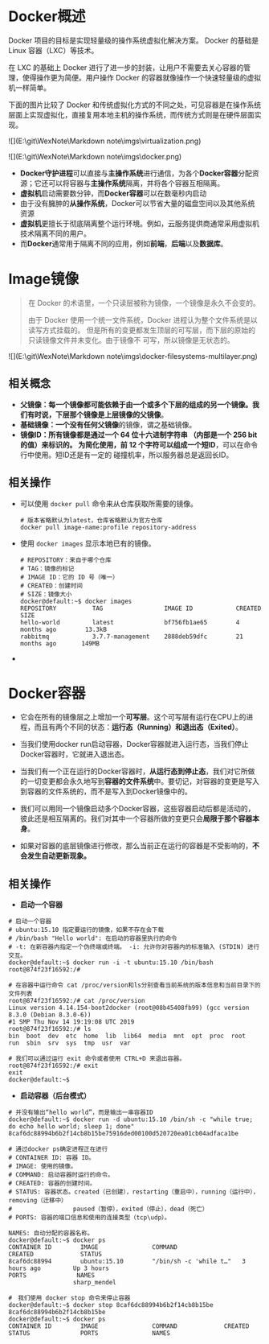 # Docker概述

Docker 项目的目标是实现轻量级的操作系统虚拟化解决方案。 Docker 的基础是 Linux 容器（LXC）等技术。

在 LXC 的基础上 Docker 进行了进一步的封装，让用户不需要去关心容器的管理，使得操作更为简便。用户操作 Docker 的容器就像操作一个快速轻量级的虚拟机一样简单。

下面的图片比较了 Docker 和传统虚拟化方式的不同之处，可见容器是在操作系统层面上实现虚拟化，直接复用本地主机的操作系统，而传统方式则是在硬件层面实现。

![](E:\git\WexNote\Markdown note\imgs\virtualization.png)

![](E:\git\WexNote\Markdown note\imgs\docker.png)

- **Docker守护进程**可以直接与**主操作系统**进行通信，为各个**Docker容器**分配资源；它还可以将容器与**主操作系统**隔离，并将各个容器互相隔离。
- **虚拟机**启动需要数分钟，而**Docker容器**可以在数毫秒内启动
- 由于没有臃肿的**从操作系统**，Docker可以节省大量的磁盘空间以及其他系统资源
- **虚拟机**更擅长于彻底隔离整个运行环境。例如，云服务提供商通常采用虚拟机技术隔离不同的用户。
- 而**Docker**通常用于隔离不同的应用，例如**前端**，**后端**以及**数据库**。



# Image镜像

> 在 Docker 的术语里，一个只读层被称为镜像，一个镜像是永久不会变的。
>
> 由于 Docker 使用一个统一文件系统，Docker 进程认为整个文件系统是以读写方式挂载的。 但是所有的变更都发生顶层的可写层，而下层的原始的只读镜像文件并未变化。由于镜像不 可写，所以镜像是无状态的。

![](E:\git\WexNote\Markdown note\imgs\docker-filesystems-multilayer.png)



## 相关概念

- **父镜像：**每一个镜像都可能依赖于由一个或多个下层的组成的另一个镜像。我们有时说，下层那个镜像是上层镜像的**父镜像**。
- **基础镜像：**一个**没有任何父镜像**的镜像，谓之基础镜像。
- **镜像ID：**所有镜像都是通过一个 **64 位**十六进制字符串 （内部是一个 256 bit 的值）来标识的。 为简化使用，前 12 个字符可以组成一个**短ID**，可以在命令行中使用。短ID还是有一定的 碰撞机率，所以服务器总是返回长ID。



## 相关操作

- 可以使用 `docker pull` 命令来从仓库获取所需要的镜像。

  ```shell
  # 版本省略默认为latest，仓库省略默认为官方仓库
  docker pull image-name:profile repository-address
  ```

- 使用 `docker images` 显示本地已有的镜像。

  ```shell
  # REPOSITORY：来自于哪个仓库
  # TAG：镜像的标记
  # IMAGE ID：它的 ID 号（唯一）
  # CREATED：创建时间
  # SIZE：镜像大小
  docker@default:~$ docker images
  REPOSITORY          TAG                 IMAGE ID            CREATED             SIZE
  hello-world         latest              bf756fb1ae65        4 months ago        13.3kB
  rabbitmq            3.7.7-management    2888deb59dfc        21 months ago       149MB
  ```

- 





# Docker容器

- 它会在所有的镜像层之上增加一个**可写层**。这个可写层有运行在CPU上的进程，而且有两个不同的状态：**运行态（Running）**和**退出态（Exited）**。

- 当我们使用docker run启动容器，Docker容器就进入运行态，当我们停止Docker容器时，它就进入退出态。

- 当我们有一个正在运行的Docker容器时，**从运行态到停止态**，我们对它所做的一切变更都会永久地写到**容器的文件系统**中。要切记，对容器的变更是写入到容器的文件系统的，而不是写入到Docker镜像中的。

- 我们可以用同一个镜像启动多个Docker容器，这些容器启动后都是活动的，彼此还是相互隔离的。我们对其中一个容器所做的变更只会**局限于那个容器本身**。

- 如果对容器的底层镜像进行修改，那么当前正在运行的容器是不受影响的，**不会发生自动更新现象。**



## 相关操作

- **启动一个容器**

```shell
# 启动一个容器
# ubuntu:15.10 指定要运行的镜像，如果不存在会下载
# /bin/bash "Hello world": 在启动的容器里执行的命令
# -t: 在新容器内指定一个伪终端或终端。 -i: 允许你对容器内的标准输入 (STDIN) 进行交互。
docker@default:~$ docker run -i -t ubuntu:15.10 /bin/bash
root@874f23f16592:/#

# 在容器中运行命令 cat /proc/version和ls分别查看当前系统的版本信息和当前目录下的文件列表
root@874f23f16592:/# cat /proc/version
Linux version 4.14.154-boot2docker (root@08b45408fb99) (gcc version 8.3.0 (Debian 8.3.0-6))
#1 SMP Thu Nov 14 19:19:08 UTC 2019
root@874f23f16592:/# ls
bin  boot  dev  etc  home  lib  lib64  media  mnt  opt  proc  root  run  sbin  srv  sys  tmp  usr  var

# 我们可以通过运行 exit 命令或者使用 CTRL+D 来退出容器。
root@874f23f16592:/# exit
exit
docker@default:~$
```

- **启动容器（后台模式）**

```shell
# 并没有输出“hello world”，而是输出一串容器ID
docker@default:~$ docker run -d ubuntu:15.10 /bin/sh -c "while true; do echo hello world; sleep 1; done"
8caf6dc88994b6b2f14cb8b15be75916ded00100d520720ea01cb04adfaca1be

# 通过docker ps确定进程正在进行
# CONTAINER ID: 容器 ID。
# IMAGE: 使用的镜像。
# COMMAND: 启动容器时运行的命令。
# CREATED: 容器的创建时间。
# STATUS: 容器状态。created（已创建），restarting（重启中），running（运行中），removing（迁移中）
# 				  paused（暂停），exited（停止），dead（死亡）
# PORTS: 容器的端口信息和使用的连接类型（tcp\udp）。

NAMES: 自动分配的容器名称。
docker@default:~$ docker ps
CONTAINER ID        IMAGE               COMMAND                  CREATED             STATUS   
8caf6dc88994        ubuntu:15.10        "/bin/sh -c 'while t…"   3 hours ago         Up 3 hours         
PORTS			   NAMES
				  sharp_mendel
				  
#　我们使用 docker stop 命令来停止容器
docker@default:~$ docker stop 8caf6dc88994b6b2f14cb8b15be
8caf6dc88994b6b2f14cb8b15be
docker@default:~$ docker ps
CONTAINER ID        IMAGE               COMMAND             CREATED             STATUS              PORTS               NAMES
```

























































